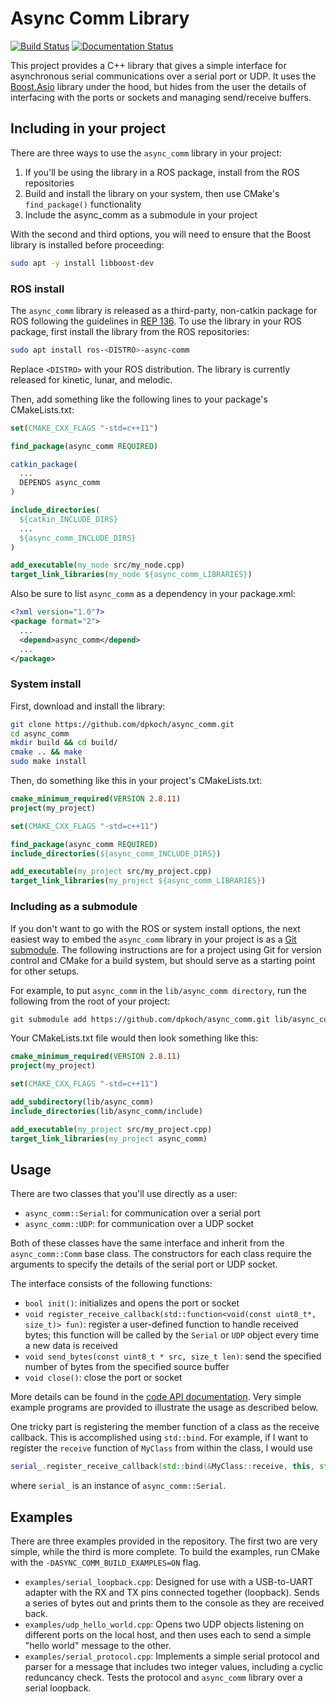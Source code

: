 # Async Comm Library

[![Build Status](http://build.ros.org/buildStatus/icon?job=Mdev__async_comm__ubuntu_bionic_amd64)](http://build.ros.org/job/Mdev__async_comm__ubuntu_bionic_amd64)
[![Documentation Status](https://codedocs.xyz/dpkoch/async_comm.svg)](https://codedocs.xyz/dpkoch/async_comm/)

This project provides a C++ library that gives a simple interface for asynchronous serial communications over a serial port or UDP.
It uses the [Boost.Asio](http://www.boost.org/doc/libs/master/doc/html/boost_asio.html) library under the hood, but hides from the user the details of interfacing with the ports or sockets and managing send/receive buffers.

## Including in your project

There are three ways to use the `async_comm` library in your project:

  1. If you'll be using the library in a ROS package, install from the ROS repositories
  2. Build and install the library on your system, then use CMake's `find_package()` functionality
  3. Include the async_comm as a submodule in your project

With the second and third options, you will need to ensure that the Boost library is installed before proceeding:

```bash
sudo apt -y install libboost-dev
```

### ROS install

The `async_comm` library is released as a third-party, non-catkin package for ROS following the guidelines in [REP 136](http://www.ros.org/reps/rep-0136.html). To use the library in your ROS package, first install the library from the ROS repositories:

```bash
sudo apt install ros-<DISTRO>-async-comm
```

Replace `<DISTRO>` with your ROS distribution. The library is currently released for kinetic, lunar, and melodic.

Then, add something like the following lines to your package's CMakeLists.txt:

```CMake
set(CMAKE_CXX_FLAGS "-std=c++11")

find_package(async_comm REQUIRED)

catkin_package(
  ...
  DEPENDS async_comm
)

include_directories(
  ${catkin_INCLUDE_DIRS}
  ...
  ${async_comm_INCLUDE_DIRS}
)

add_executable(my_node src/my_node.cpp)
target_link_libraries(my_node ${async_comm_LIBRARIES})
```

Also be sure to list `async_comm` as a dependency in your package.xml:

```XML
<?xml version="1.0"?>
<package format="2">
  ...
  <depend>async_comm</depend>
  ...
</package>
```

### System install

First, download and install the library:

```bash
git clone https://github.com/dpkoch/async_comm.git
cd async_comm
mkdir build && cd build/
cmake .. && make
sudo make install
```

Then, do something like this in your project's CMakeLists.txt:

```CMake
cmake_minimum_required(VERSION 2.8.11)
project(my_project)

set(CMAKE_CXX_FLAGS "-std=c++11")

find_package(async_comm REQUIRED)
include_directories(${async_comm_INCLUDE_DIRS})

add_executable(my_project src/my_project.cpp)
target_link_libraries(my_project ${async_comm_LIBRARIES})
```

### Including as a submodule

If you don't want to go with the ROS or system install options, the next easiest way to embed the `async_comm` library in your project is as a [Git submodule](https://git-scm.com/docs/gitsubmodules). The following instructions are for a project using Git for version control and CMake for a build system, but should serve as a starting point for other setups.

For example, to put `async_comm` in the `lib/async_comm directory`, run the following from the root of your project:

```bash
git submodule add https://github.com/dpkoch/async_comm.git lib/async_comm
```

Your CMakeLists.txt file would then look something like this:

```CMake
cmake_minimum_required(VERSION 2.8.11)
project(my_project)

set(CMAKE_CXX_FLAGS "-std=c++11")

add_subdirectory(lib/async_comm)
include_directories(lib/async_comm/include)

add_executable(my_project src/my_project.cpp)
target_link_libraries(my_project async_comm)
```

## Usage

There are two classes that you'll use directly as a user:

  - `async_comm::Serial`: for communication over a serial port
  - `async_comm::UDP`: for communication over a UDP socket

Both of these classes have the same interface and inherit from the `async_comm::Comm` base class.
The constructors for each class require the arguments to specify the details of the serial port or UDP socket.

The interface consists of the following functions:

  - `bool init()`: initializes and opens the port or socket
  - `void register_receive_callback(std::function<void(const uint8_t*, size_t)> fun)`: register a user-defined function to handle received bytes; this function will be called by the `Serial` or `UDP` object every time a new data is received
  - `void send_bytes(const uint8_t * src, size_t len)`: send the specified number of bytes from the specified source buffer
  - `void close()`: close the port or socket

More details can be found in the [code API documentation](https://codedocs.xyz/dpkoch/async_comm/).
Very simple example programs are provided to illustrate the usage as described below.

One tricky part is registering the member function of a class as the receive callback. This is accomplished using `std::bind`. For example, if I want to register the `receive` function of `MyClass` from within the class, I would use

```C++
serial_.register_receive_callback(std::bind(&MyClass::receive, this, std::placeholders::_1));
```

where `serial_` is an instance of `async_comm::Serial`.

## Examples

There are three examples provided in the repository. The first two are very simple, while the third is more complete. To build the examples, run CMake with the `-DASYNC_COMM_BUILD_EXAMPLES=ON` flag.

  - `examples/serial_loopback.cpp`: Designed for use with a USB-to-UART adapter with the RX and TX pins connected together (loopback). Sends a series of bytes out and prints them to the console as they are received back.
  - `examples/udp_hello_world.cpp`: Opens two UDP objects listening on different ports on the local host, and then uses each to send a simple "hello world" message to the other.
  - `examples/serial_protocol.cpp`: Implements a simple serial protocol and parser for a message that includes two integer values, including a cyclic reduncancy check. Tests the protocol and `async_comm` library over a serial loopback.

